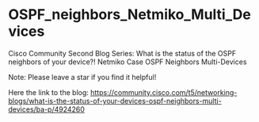 # OSPF_neighbors_Netmiko_Multi_Devices
Cisco Community Second Blog Series:  What is the status of the OSPF neighbors of your device?! Netmiko Case OSPF Neighbors Multi-Devices


Note: Please leave a star if you find it helpful!


Here the link to the blog: https://community.cisco.com/t5/networking-blogs/what-is-the-status-of-your-devices-ospf-neighbors-multi-devices/ba-p/4924260
